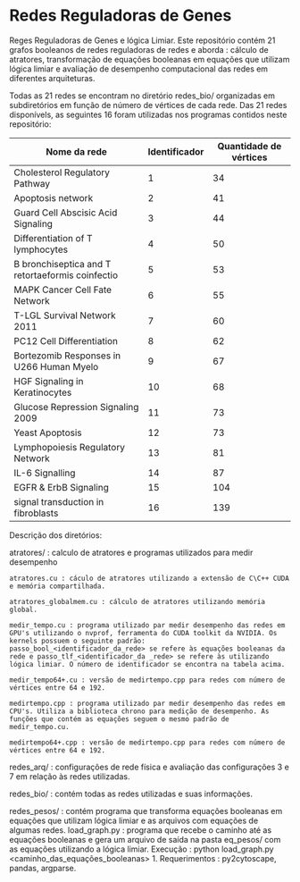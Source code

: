 # Redes Reguladoras de Genes
Reges Reguladoras de Genes e lógica Limiar.
Este repositório contém 21 grafos booleanos de redes reguladoras de redes e aborda : cálculo de atratores, transformação de equações booleanas em equações que utilizam lógica limiar e avaliação de desempenho computacional das redes em diferentes arquiteturas.

Todas as 21 redes se encontram no diretório redes_bio/ organizadas em subdiretórios em função de número de vértices de cada rede.
Das 21 redes disponívels, as seguintes 16 foram utilizadas nos programas contidos neste repositório:

 | Nome da rede | Identificador | Quantidade de vértices | 
 | --- | --- | --- | 
 | Cholesterol Regulatory Pathway | 1 | 34 | 
 | Apoptosis network | 2 | 41 | 
 | Guard Cell Abscisic Acid Signaling | 3 | 44 | 
 | Differentiation of T lymphocytes | 4 | 50 | 
 | B bronchiseptica and T retortaeformis coinfectio | 5 | 53 | 
 | MAPK Cancer Cell Fate Network | 6 | 55 | 
 | T-LGL Survival Network 2011 | 7 | 60 | 
 | PC12 Cell Differentiation | 8 | 62 | 
 | Bortezomib Responses in U266 Human Myelo | 9 | 67 | 
 | HGF Signaling in Keratinocytes | 10 | 68 | 
 | Glucose Repression Signaling 2009 | 11 | 73 | 
 | Yeast Apoptosis | 12 | 73 | 
 | Lymphopoiesis Regulatory Network | 13 | 81 | 
 | IL-6 Signalling | 14 | 87 | 
 | EGFR & ErbB Signaling | 15 | 104 | 
 | signal transduction in fibroblasts | 16 | 139 | 

Descrição dos diretórios:

atratores/ : calculo de atratores e programas utilizados para medir desempenho
    
    atratores.cu : cáculo de atratores utilizando a extensão de C\C++ CUDA e memória compartilhada.
    
    atratores_globalmem.cu : cálculo de atratores utilizando memória global.
    
    medir_tempo.cu : programa utilizado par medir desempenho das redes em GPU's utilizando o nvprof, ferramenta do CUDA toolkit da NVIDIA. Os kernels possuem o seguinte padrão:
    passo_bool_<identificador_da_rede> se refere às equações booleanas da rede e passo_tlf_<identificador_da _rede> se refere às utilizando lógica limiar. O número de identificador se encontra na tabela acima.

    medir_tempo64+.cu : versão de medirtempo.cpp para redes com número de vértices entre 64 e 192.

    medirtempo.cpp : programa utilizado par medir desempenho das redes em CPU's. Utiliza a biblioteca chrono para medição de desempenho. As funções que contém as equações seguem o mesmo padrão de medir_tempo.cu.

    medirtempo64+.cpp : versão de medirtempo.cpp para redes com número de vértices entre 64 e 192.


redes_arq/ : configurações de rede física e avaliação das configurações 3 e 7 em relação às redes utilizadas.

redes_bio/ : contém todas as redes utilizadas e suas informações.

redes_pesos/ : contém programa que transforma equações booleanas em equações que utilizam lógica limiar e as arquivos com equações de algumas redes.
    load_graph.py : programa que recebe o caminho até as equações booleanas e gera um arquivo de saída na pasta eq_pesos/ com as equações utilizando a lógica limiar. Execução : python load_graph.py <caminho_das_equações_booleanas> 1. Requerimentos : py2cytoscape, pandas, argparse.


    
